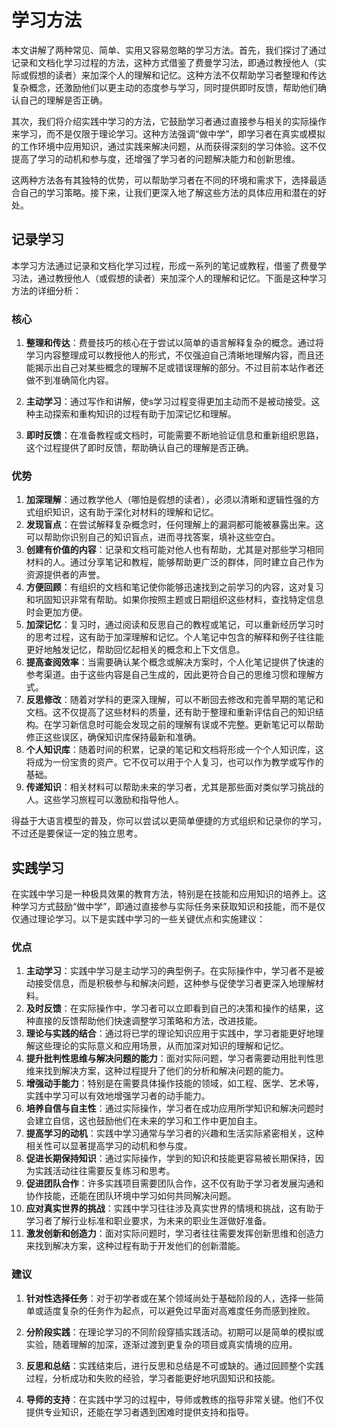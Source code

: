 # 学习方法

本文讲解了两种常见、简单、实用又容易忽略的学习方法。首先，我们探讨了通过记录和文档化学习过程的方法，这种方式借鉴了费曼学习法，即通过教授他人（实际或假想的读者）来加深个人的理解和记忆。这种方法不仅帮助学习者整理和传达复杂概念，还激励他们以更主动的态度参与学习，同时提供即时反馈，帮助他们确认自己的理解是否正确。

其次，我们将介绍实践中学习的方法，它鼓励学习者通过直接参与相关的实际操作来学习，而不是仅限于理论学习。这种方法强调“做中学”，即学习者在真实或模拟的工作环境中应用知识，通过实践来解决问题，从而获得深刻的学习体验。这不仅提高了学习的动机和参与度，还增强了学习者的问题解决能力和创新思维。

这两种方法各有其独特的优势，可以帮助学习者在不同的环境和需求下，选择最适合自己的学习策略。接下来，让我们更深入地了解这些方法的具体应用和潜在的好处。

## 记录学习

本学习方法通过记录和文档化学习过程，形成一系列的笔记或教程，借鉴了费曼学习法，通过教授他人（或假想的读者）来加深个人的理解和记忆。下面是这种学习方法的详细分析：

### 核心

1. **整理和传达**：费曼技巧的核心在于尝试以简单的语言解释复杂的概念。通过将学习内容整理成可以教授他人的形式，不仅强迫自己清晰地理解内容，而且还能揭示出自己对某些概念的理解不足或错误理解的部分。不过目前本站作者还做不到准确简化内容。

2. **主动学习**：通过写作和讲解，使s学习过程变得更加主动而不是被动接受。这种主动探索和重构知识的过程有助于加深记忆和理解。

3. **即时反馈**：在准备教程或文档时，可能需要不断地验证信息和重新组织思路，这个过程提供了即时反馈，帮助确认自己的理解是否正确。

### 优势

1. **加深理解**：通过教学他人（哪怕是假想的读者），必须以清晰和逻辑性强的方式组织知识，这有助于深化对材料的理解和记忆。
2. **发现盲点**：在尝试解释复杂概念时，任何理解上的漏洞都可能被暴露出来。这可以帮助你识别自己的知识盲点，进而寻找答案，填补这些空白。
3. **创建有价值的内容**：记录和文档可能对他人也有帮助，尤其是对那些学习相同材料的人。通过分享笔记和教程，能够帮助更广泛的群体，同时建立自己作为资源提供者的声誉。
4. **方便回顾**：有组织的文档和笔记使你能够迅速找到之前学习的内容，这对复习和巩固知识非常有帮助。如果你按照主题或日期组织这些材料，查找特定信息时会更加方便。
5. **加深记忆**：复习时，通过阅读和反思自己的教程或笔记，可以重新经历学习时的思考过程，这有助于加深理解和记忆。个人笔记中包含的解释和例子往往能更好地触发记忆，帮助回忆起相关的概念和上下文信息。
6. **提高查阅效率**：当需要确认某个概念或解决方案时，个人化笔记提供了快速的参考渠道。由于这些内容是自己生成的，因此更符合自己的思维习惯和理解方式。
7. **反思修改**：随着对学科的更深入理解，可以不断回去修改和完善早期的笔记和文档。这不仅提高了这些材料的质量，还有助于整理和重新评估自己的知识结构。在学习新信息时可能会发现之前的理解有误或不完整。更新笔记可以帮助修正这些误区，确保知识库保持最新和准确。
8. **个人知识库**：随着时间的积累，记录的笔记和文档将形成一个个人知识库，这将成为一份宝贵的资产。它不仅可以用于个人复习，也可以作为教学或写作的基础。
9. **传递知识**：相关材料可以帮助未来的学习者，尤其是那些面对类似学习挑战的人。这些学习旅程可以激励和指导他人。

得益于大语言模型的普及，你可以尝试以更简单便捷的方式组织和记录你的学习，不过还是要保证一定的独立思考。

## 实践学习

在实践中学习是一种极具效果的教育方法，特别是在技能和应用知识的培养上。这种学习方式鼓励“做中学”，即通过直接参与实际任务来获取知识和技能，而不是仅仅通过理论学习。以下是实践中学习的一些关键优点和实施建议：

### 优点

1. **主动学习**：实践中学习是主动学习的典型例子。在实际操作中，学习者不是被动接受信息，而是积极参与和解决问题，这种参与促使学习者更深入地理解材料。
2. **及时反馈**：在实际操作中，学习者可以立即看到自己的决策和操作的结果，这种直接的反馈帮助他们快速调整学习策略和方法，改进技能。
3. **理论与实践的结合**：通过将已学的理论知识应用于实践中，学习者能更好地理解这些理论的实际意义和应用场景，从而加深对知识的理解和记忆。
4. **提升批判性思维与解决问题的能力**：面对实际问题，学习者需要动用批判性思维来找到解决方案，这种过程提升了他们的分析和解决问题的能力。
5. **增强动手能力**：特别是在需要具体操作技能的领域，如工程、医学、艺术等，实践中学习可以有效地增强学习者的动手能力。
6. **培养自信与自主性**：通过实际操作，学习者在成功应用所学知识和解决问题时会建立自信，这也鼓励他们在未来的学习和工作中更加自主。
7. **提高学习的动机**：实践中学习通常与学习者的兴趣和生活实际紧密相关，这种相关性可以显著提高学习的动机和参与度。
8. **促进长期保持知识**：通过实际操作，学到的知识和技能更容易被长期保持，因为实践活动往往需要反复练习和思考。
9. **促进团队合作**：许多实践项目需要团队合作，这不仅有助于学习者发展沟通和协作技能，还能在团队环境中学习如何共同解决问题。
10. **应对真实世界的挑战**：实践中学习往往涉及真实世界的情境和挑战，这有助于学习者了解行业标准和职业要求，为未来的职业生涯做好准备。
11. **激发创新和创造力**：面对实际问题时，学习者往往需要发挥创新思维和创造力来找到解决方案，这种过程有助于开发他们的创新潜能。

### 建议

1. **针对性选择任务**：对于初学者或在某个领域尚处于基础阶段的人，选择一些简单或适度复杂的任务作为起点，可以避免过早面对高难度任务而感到挫败。

2. **分阶段实践**：在理论学习的不同阶段穿插实践活动。初期可以是简单的模拟或实验，随着理解的加深，逐渐过渡到更复杂的项目或真实情境的应用。

3. **反思和总结**：实践结束后，进行反思和总结是不可或缺的。通过回顾整个实践过程，分析成功和失败的经验，学习者能更好地巩固知识和技能。

4. **导师的支持**：在实践中学习的过程中，导师或教练的指导非常关键。他们不仅提供专业知识，还能在学习者遇到困难时提供支持和指导。
